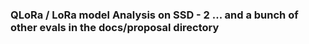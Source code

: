 
### QLoRa / LoRa model Analysis on SSD - 2 ... and a bunch of other evals in the docs/proposal directory 

